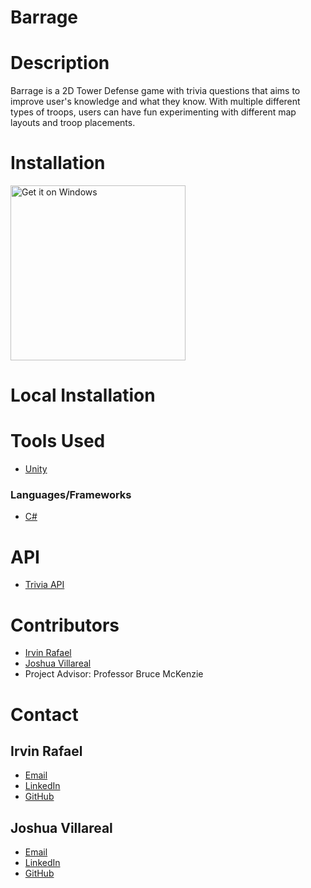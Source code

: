 # Barrage

# Description
Barrage is a 2D Tower Defense game with trivia questions that aims to improve user's knowledge and what they know. With multiple different types of troops, users can have fun experimenting with different map layouts and troop placements. 

# Installation

<a href="https://barragegame.itch.io/barrage"><img alt="Get it on Windows" src="https://upload.wikimedia.org/wikipedia/commons/thumb/e/e2/Windows_logo_and_wordmark_-_2021.svg/1920px-Windows_logo_and_wordmark_-_2021.svg.png" width="280"/></a>


# Local Installation


# Tools Used
- [Unity](https://unity.com/)


### Languages/Frameworks
- [C#](https://learn.microsoft.com/en-us/dotnet/csharp/)

# API
- [Trivia API](https://opentdb.com/api_config.php)

# Contributors
- [Irvin Rafael](https://github.com/ijrafael) 
- [Joshua Villareal](https://github.com/Onceuuu) 
- Project Advisor: Professor Bruce McKenzie


# Contact
## Irvin Rafael
- [Email](mailto:irvinjrafael@gmail.com)
- [LinkedIn](https://www.linkedin.com/in/ijrafael)
- [GitHub](https://github.com/ijrafael)

## Joshua Villareal
- [Email](mailto:jvillareal@csu.fullerton.edu)
- [LinkedIn](https://www.linkedin.com)
- [GitHub](https://github.com/Onceuuu)
